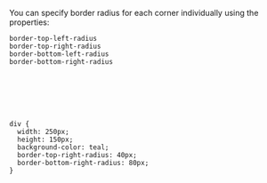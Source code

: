You can specify border radius for each corner individually
using the properties:

`border-top-left-radius`<br>
`border-top-right-radius`<br>
`border-bottom-left-radius`<br>
`border-bottom-right-radius`

<Editor lang="css">
<code>
<panel lang="html">
<div>
</div>
</panel>
<panel lang="css">
div {
  width: 250px;
  height: 150px;
  background-color: teal;
  border-top-right-radius: 40px;
  border-bottom-right-radius: 80px;
}
</panel>
</code>
</Editor>